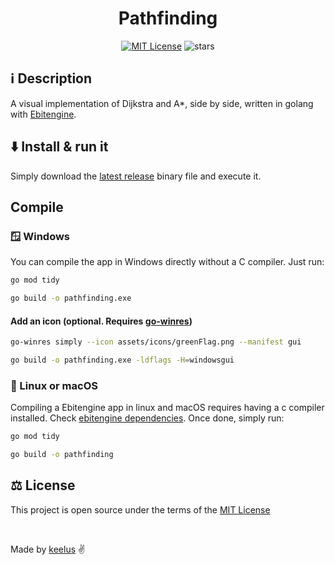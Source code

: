 <h1 align="center">Pathfinding</h1>

<p align="center">
  <a href="./LICENSE"><img src="https://img.shields.io/badge/⚖️ license-MIT-blue" alt="MIT License"></a>
  <img src="https://img.shields.io/github/stars/keelus/pathfinding?color=red&logo=github" alt="stars">
</p>

## ℹ️ Description
A visual implementation of Dijkstra and A*, side by side, written in golang with [Ebitengine](https://ebitengine.org/).

## ⬇️ Install & run it
Simply download the [latest release](https://github.com/keelus/pathfinding/releases/latest) binary file and execute it.

## Compile
### 🪟 Windows
You can compile the app in Windows directly without a C compiler. Just run:
```bash
go mod tidy
```
```bash
go build -o pathfinding.exe
```
#### Add an icon (optional. Requires [go-winres](github.com/tc-hib/go-winres))
```bash
go-winres simply --icon assets/icons/greenFlag.png --manifest gui
```
```bash
go build -o pathfinding.exe -ldflags -H=windowsgui
```
### 🐧 Linux or macOS
Compiling a Ebitengine app in linux and macOS requires having a c compiler installed. Check [ebitengine dependencies](https://ebitengine.org/en/documents/install.html#Installing_dependencies).
Once done, simply run:
```bash
go mod tidy
```
```bash
go build -o pathfinding
```

## ⚖️ License
This project is open source under the terms of the [MIT License](./LICENSE)

<br />

Made by <a href="https://github.com/keelus">keelus</a> ✌️
